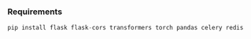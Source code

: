 ### Requirements

```python
pip install flask flask-cors transformers torch pandas celery redis
```
